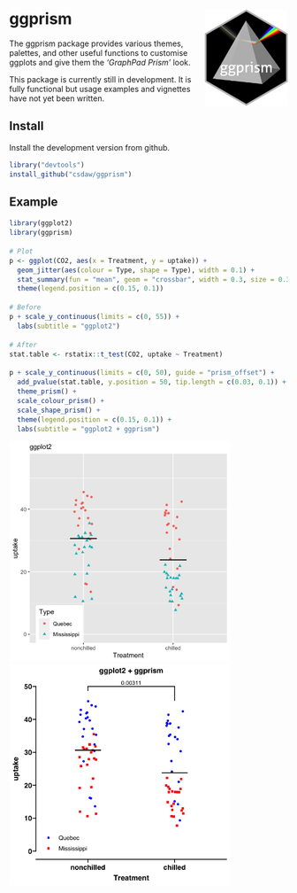 
<!-- README.md is generated from README.Rmd. Please edit that file -->

# ggprism <img src="man/figures/ggprism_logo.png" align = "right" width = "150" />

The ggprism package provides various themes, palettes, and other useful
functions to customise ggplots and give them the *‘GraphPad Prism’*
look.

This package is currently still in development. It is fully functional
but usage examples and vignettes have not yet been written.

## Install

Install the development version from github.

``` r
library("devtools")
install_github("csdaw/ggprism")
```

## Example

``` r
library(ggplot2)
library(ggprism)

# Plot
p <- ggplot(CO2, aes(x = Treatment, y = uptake)) + 
  geom_jitter(aes(colour = Type, shape = Type), width = 0.1) + 
  stat_summary(fun = "mean", geom = "crossbar", width = 0.3, size = 0.3) + 
  theme(legend.position = c(0.15, 0.1))

# Before
p + scale_y_continuous(limits = c(0, 55)) + 
  labs(subtitle = "ggplot2") 

# After
stat.table <- rstatix::t_test(CO2, uptake ~ Treatment)

p + scale_y_continuous(limits = c(0, 50), guide = "prism_offset") +
  add_pvalue(stat.table, y.position = 50, tip.length = c(0.03, 0.1)) +
  theme_prism() + 
  scale_colour_prism() + 
  scale_shape_prism() +
  theme(legend.position = c(0.15, 0.1)) + 
  labs(subtitle = "ggplot2 + ggprism")
```

<img src="man/figures/example-1.png" width="400" /><img src="man/figures/example-2.png" width="400" />
